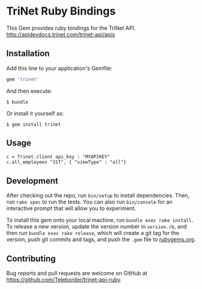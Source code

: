 # TriNet Ruby Bindings

This Gem provides ruby bindings for the TriNet API. http://apidevdocs.trinet.com/trinet-api/apis

## Installation

Add this line to your application's Gemfile:

```ruby
gem 'trinet'
```

And then execute:

    $ bundle

Or install it yourself as:

    $ gem install trinet

## Usage
    c = Trinet.client api_key : "MYAPIKEY"
    c.all_employees "31T", { "viewType" : "all"}

## Development

After checking out the repo, run `bin/setup` to install dependencies. Then, run `rake spec` to run the tests. You can also run `bin/console` for an interactive prompt that will allow you to experiment.

To install this gem onto your local machine, run `bundle exec rake install`. To release a new version, update the version number in `version.rb`, and then run `bundle exec rake release`, which will create a git tag for the version, push git commits and tags, and push the `.gem` file to [rubygems.org](https://rubygems.org).

## Contributing

Bug reports and pull requests are welcome on GitHub at https://github.com/Teleborder/trinet-api-ruby.

